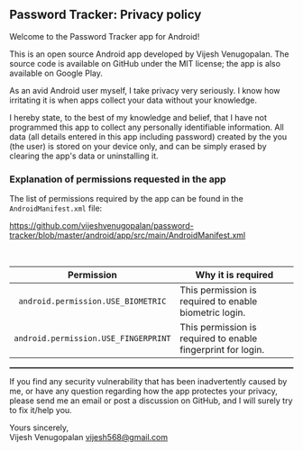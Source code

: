 ## Password Tracker: Privacy policy

Welcome to the Password Tracker app for Android!

This is an open source Android app developed by Vijesh Venugopalan. The source code is available on GitHub under the MIT license; the app is also available on Google Play.

As an avid Android user myself, I take privacy very seriously.
I know how irritating it is when apps collect your data without your knowledge.

I hereby state, to the best of my knowledge and belief, that I have not programmed this app to collect any personally identifiable information. All data (all details entered in this app including password) created by the you (the user) is stored on your device only, and can be simply erased by clearing the app's data or uninstalling it.

### Explanation of permissions requested in the app

The list of permissions required by the app can be found in the `AndroidManifest.xml` file:

https://github.com/vijeshvenugopalan/password-tracker/blob/master/android/app/src/main/AndroidManifest.xml

<br/>

| Permission | Why it is required |
| :---: | --- |
| `android.permission.USE_BIOMETRIC` | This permission is required to enable biometric login. |
| `android.permission.USE_FINGERPRINT` | This permission is required to enable fingerprint for login. |

 <hr style="border:1px solid gray">

If you find any security vulnerability that has been inadvertently caused by me, or have any question regarding how the app protectes your privacy, please send me an email or post a discussion on GitHub, and I will surely try to fix it/help you.

Yours sincerely,  
Vijesh Venugopalan
vijesh568@gmail.com
